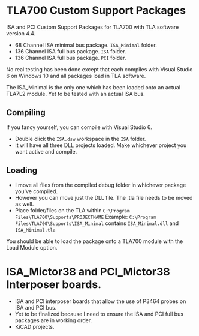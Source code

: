 # TLA700 Custom Support Packages
ISA and PCI Custom Support Packages for TLA700 with TLA software version 4.4.
- 68 Channel ISA minimal bus package. `ISA_Minimal` folder.
- 136 Channel ISA full bus package. `ISA` folder.
- 136 Channel ISA full bus package. `PCI` folder.

No real testing has been done except that each compiles with Visual Studio 6 on Windows 10 and all packages load in TLA software.

The ISA_Minimal is the only one which has been loaded onto an actual TLA7L2 module. Yet to be tested with an actual ISA bus.

## Compiling
If you fancy yourself, you can compile with Visual Studio 6.
- Double click the `ISA.dsw` workspace in the `ISA` folder.
- It will have all three DLL projects loaded. Make whichever project you want active and compile.

## Loading
- I move all files from the compiled debug folder in whichever package you've compiled.
- However you can move just the DLL file. The .tla file needs to be moved as well.
- Place folder/files on the TLA within `C:\Program Files\TLA700\Supports\PROJECTNAME`
Example: `C:\Program Files\TLA700\Supports\ISA_Minimal` contains `ISA_Minimal.dll` and `ISA_Minimal.tla`
	
You should be able to load the package onto a TLA700 module with the Load Module option.

# ISA_Mictor38 and PCI_Mictor38 Interposer boards.
- ISA and PCI interposer boards that allow the use of P3464 probes on ISA and PCI bus.
- Yet to be finalized because I need to ensure the ISA and PCI full bus packages are in working order.
- KiCAD projects.
